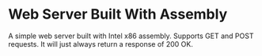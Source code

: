 # Web Server Built With Assembly

A simple web server built with Intel x86 assembly. Supports GET and POST requests. It will just always return a response of 200 OK.

